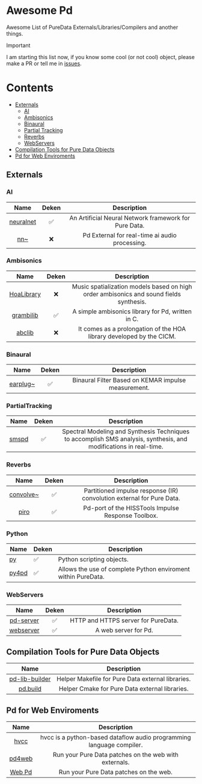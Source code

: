 # Awesome Pd 

Awesome List of PureData Externals/Libraries/Compilers and another things. 

> [!IMPORTANT]  
> I am starting this list now, if you know some cool (or not cool) object, please make a PR or tell me in [issues](https://github.com/charlesneimog/Awesome-Pd-Externals/issues/new).

# Contents

- [Externals](#externals) 
  - [AI](#ai)
  - [Ambisonics](#ambisonics)
  - [Binaural](#binaural)
  - [Partial Tracking](#partialtracking)
  - [Reverbs](#reverbs)
  - [WebServers](#webservers)
- [Compilation Tools for Pure Data Objects](#compilation-tools-for-pure-data-objects)
- [Pd for Web Enviroments](#pd-for-web-enviroments)

## Externals

### AI

| Name  | Deken | Description |
|:-------:|:-------:|:-------------:|
| [neuralnet](https://github.com/alexdrymonitis/neuralnet) |✅️| An Artificial Neural Network framework for Pure Data. |
| [nn~](https://github.com/acids-ircam/nn_tilde) |❌| Pd External for real-time ai audio processing. |


### Ambisonics

| Name  | Deken | Description |
|:-------:|:-------:|:-------------:|
| [HoaLibrary](https://github.com/CICM/HoaLibrary-PD) |❌| Music spatialization models based on high order ambisonics and sound fields synthesis. |
| [grambilib](https://github.com/rickygraham/grambilib) |✅️| A simple ambisonics library for Pd, written in C. |
| [abclib](https://github.com/alainbonardi/abclib) |❌️| It comes as a prolongation of the HOA library developed by the CICM. |

### Binaural
| Name  | Deken | Description |
|:-------:|:-------:|:-------------:|
| [earplug~](https://github.com/pd-externals/earplug) |✅️| Binaural Filter Based on KEMAR impulse measurement. |


### PartialTracking

| Name  | Deken | Description |
|:-------:|:-------:|:-------------:|
| [smspd](https://github.com/charlesneimog/smspd) |✅️|Spectral Modeling and Synthesis Techniques to accomplish SMS analysis, synthesis, and modifications in real-time.|

### Reverbs

| Name  | Deken | Description |
|:-------:|:-------:|:-------------:|
| [convolve~](https://github.com/wbrent/convolve_tilde) |✅️|Partitioned impulse response (IR) convolution external for Pure Data.|
| [piro](https://github.com/d-i-s/piro) |✅️|Pd-port of the HISSTools Impulse Response Toolbox.|


### Python

| Name  | Deken | Description |
|-------|-------|-------------|
| [py](https://github.com/grrrr/py) |✅️|Python scripting objects.|
| [py4pd](https://github.com/charlesneimog/py4pd) |✅️|Allows the use of complete Python enviroment within PureData.|

### WebServers

| Name  | Deken | Description |
|:-------:|:-------:|:-------------:|
| [pd-server](https://github.com/charlesneimog/pd-server) |✅️|HTTP and HTTPS server for PureData.|
| [webserver](https://github.com/Lucarda/pd-webserver) |✅️| A web server for Pd.|

## Compilation Tools for Pure Data Objects

| Name  | Description |
|:-------:|:-------:|
| [pd-lib-builder](https://github.com/pure-data/pd-lib-builder) | Helper Makefile for Pure Data external libraries. |
| [pd.build](https://github.com/pierreguillot/pd.build) | Helper Cmake for Pure Data external libraries.|


## Pd for Web Enviroments

| Name  | Description |
|:-------:|:-------:|
| [hvcc](https://github.com/Wasted-Audio/hvcc) | hvcc is a python-based dataflow audio programming language compiler. |
| [pd4web](https://github.com/charlesneimog/pd4web) |Run your Pure Data patches on the web with externals.|
| [Web Pd](https://github.com/sebpiq/WebPd) | Run your Pure Data patches on the web.|
